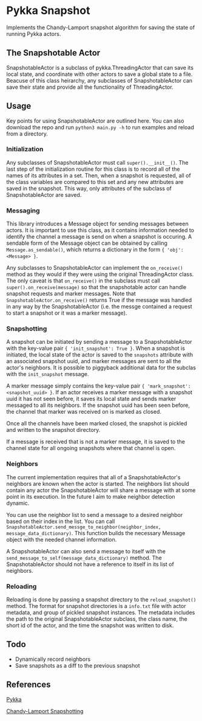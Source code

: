 # Pykka Snapshot
Implements the Chandy-Lamport snapshot algorithm for saving the state of running Pykka actors.

## The Snapshotable Actor
SnapshotableActor is a subclass of pykka.ThreadingActor that can save its local state, and coordinate with other actors to save a global state to a file. Beacuse of this class heirarchy, any subclasses of SnapshotableActor can save their state and provide all the functionality of ThreadingActor.

## Usage
Key points for using SnapshotableActor are outlined here. You can also download the repo and run `python3 main.py -h` to run examples and reload from a directory.

### Initialization
Any subclasses of SnapshotableActor must call `super().__init__()`. The last step of the initialization routine for this class is to record all of the names of its attributes in a set. Then, when a snapshot is requested, all of the class variables are compared to this set and any new attributes are saved in the snapshot. This way, only attributes of the subclass of SnapshotableActor are saved.

### Messaging
This library introduces a Message object for sending messages between actors. It is important to use this class, as it contains information needed to identify the channel a message is send on when a snapshot is occuring. A sendable form of the Message object can be obtained by calling `Message.as_sendable()`, which returns a dictionary in the form `{ 'obj': <Message> }`.

Any subclasses to SnapshotableActor can implement the `on_receive()` method as they would if they were using the original ThreadingActor class. The only caveat is that `on_receive()` in the subclass must call `super().on_receive(message)` so that the snapshotable actor can handle snapshot requests and marker messages. Note that `SnapshotableActor.on_receive()` returns True if the message was handled in any way by the SnapshotableActor (i.e. the messge contained a request to start a snapshot or it was a marker message).

### Snapshotting
A snapshot can be initiated by sending a message to a SnapshotableActor with the key-value pair `{ 'init_snapshot': True }`. When a snapshot is initiated, the local state of the actor is saved to the `snapshots` attribute with an associated snapshot uuid, and marker messages are sent to all the actor's neighbors. It is possible to piggyback additional data for the subclas with the `init_snapshot` message.

A marker message simply contains the key-value pair `{ 'mark_snapshot': <snapshot_uuid> }`. If an actor receives a marker message with a snapshot uuid it has not seen before, it saves its local state and sends marker messaged to all its neighbors. If the snapshot uuid has been seen before, the channel that marker was received on is marked as closed.

Once all the channels have been marked closed, the snapshot is pickled and written to the snapshot directory.

If a message is received that is not a marker message, it is saved to the channel state for all ongoing snapshots where that channel is open.

### Neighbors
The current implementation requires that all of a SnapshotableActor's neighbors are known when the actor is started. The neighbors list should contain any actor the SnapshotableActor will share a message with at some point in its execution. In the future I aim to make neighbor detection dynamic.

You can use the neighbor list to send a message to a desired neighbor based on their index in the list. You can call `SnapshotableActor.send_messge_to_neighbor(neighbor_index, message_data_dictionary)`. This function builds the necessary Message object with the needed channel information.

A SnapshotableActor can also send a message to itself with the `send_message_to_self(message_data_dictionary)` method. The SnapshotableActor should not have a reference to itself in its list of neighbors.

### Reloading
Reloading is done by passing a snapshot directory to the `reload_snapshot()` method. The format for snapshot directories is a `info.txt` file with actor metadata, and group of pickled snapshot instances. The metadata includes the path to the original SnapshotableActor subclass, the class name, the short id of the actor, and the time the snapshot was written to disk.

## Todo
- Dynamically record neighbors
- Save snapshots as a diff to the previous snapshot

## References
[Pykka](https://github.com/jodal/pykka)

[Chandy-Lamport Snapshotting](https://lamport.azurewebsites.net/pubs/chandy.pdf)

